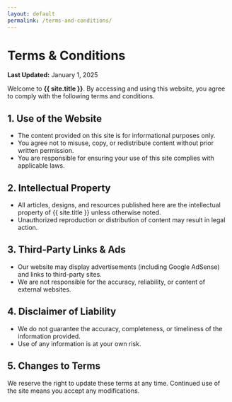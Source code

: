 ```yaml
---
layout: default
permalink: /terms-and-conditions/
---
```


# Terms & Conditions

**Last Updated:** January 1, 2025

Welcome to **{{ site.title }}**. By accessing and using this website, you agree to comply with the following terms and conditions.

## 1. Use of the Website

- The content provided on this site is for informational purposes only.
- You agree not to misuse, copy, or redistribute content without prior written permission.
- You are responsible for ensuring your use of this site complies with applicable laws.

## 2. Intellectual Property

- All articles, designs, and resources published here are the intellectual property of {{ site.title }} unless otherwise noted.
- Unauthorized reproduction or distribution of content may result in legal action.

## 3. Third-Party Links & Ads

- Our website may display advertisements (including Google AdSense) and links to third-party sites.
- We are not responsible for the accuracy, reliability, or content of external websites.

## 4. Disclaimer of Liability

- We do not guarantee the accuracy, completeness, or timeliness of the information provided.
- Use of any information is at your own risk.

## 5. Changes to Terms

We reserve the right to update these terms at any time. Continued use of the site means you accept any modifications.
